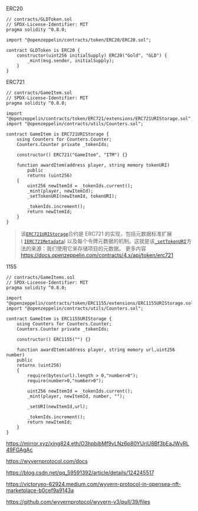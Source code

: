 ERC20
```
// contracts/GLDToken.sol
// SPDX-License-Identifier: MIT
pragma solidity ^0.8.0;

import "@openzeppelin/contracts/token/ERC20/ERC20.sol";

contract GLDToken is ERC20 {
    constructor(uint256 initialSupply) ERC20("Gold", "GLD") {
        _mint(msg.sender, initialSupply);
    }
}
```
ERC721
```
// contracts/GameItem.sol
// SPDX-License-Identifier: MIT
pragma solidity ^0.8.0;

import "@openzeppelin/contracts/token/ERC721/extensions/ERC721URIStorage.sol";
import "@openzeppelin/contracts/utils/Counters.sol";

contract GameItem is ERC721URIStorage {
    using Counters for Counters.Counter;
    Counters.Counter private _tokenIds;

    constructor() ERC721("GameItem", "ITM") {}

    function awardItem(address player, string memory tokenURI)
        public
        returns (uint256)
    {
        uint256 newItemId = _tokenIds.current();
        _mint(player, newItemId);
        _setTokenURI(newItemId, tokenURI);

        _tokenIds.increment();
        return newItemId;
    }
}
```
> 该[`ERC721URIStorage`](https://docs.openzeppelin.com/contracts/4.x/api/token/erc721#ERC721URIStorage)合约是 ERC721 的实现，包括元数据标准扩展 ( [`IERC721Metadata`](https://docs.openzeppelin.com/contracts/4.x/api/token/erc721#IERC721Metadata)) 以及每个令牌元数据的机制。这就是该[`_setTokenURI`](https://docs.openzeppelin.com/contracts/4.x/api/token/erc721#ERC721-_setTokenURI-uint256-string-)方法的来源：我们使用它来存储项目的元数据。
> 更多内容 https://docs.openzeppelin.com/contracts/4.x/api/token/erc721


1155
```
// contracts/GameItems.sol  
// SPDX-License-Identifier: MIT  
pragma solidity ^0.8.0;  
  
import "@openzeppelin/contracts/token/ERC1155/extensions/ERC1155URIStorage.sol";  
import "@openzeppelin/contracts/utils/Counters.sol";  
  
contract GameItem is ERC1155URIStorage {  
    using Counters for Counters.Counter;  
    Counters.Counter private _tokenIds;  
  
    constructor() ERC1155("") {}  
  
    function awardItem(address player, string memory url,uint256 number)  
    public  
    returns (uint256)  
    {  
        require(bytes(url).length > 0,"number>0");  
        require(number>0,"number>0");  
  
        uint256 newItemId = _tokenIds.current();  
        _mint(player, newItemId, number, "");  
  
        _setURI(newItemId,url);  
  
        _tokenIds.increment();  
        return newItemId;  
    }  
}
```


https://mirror.xyz/xing824.eth/O3hpbibMf9vLNz6p80YUriU8Bf3bEaJWvRL49FGAgAc

https://wyvernprotocol.com/docs

https://blog.csdn.net/qq_59591392/article/details/124245517

https://victoryeo-62924.medium.com/wyvern-protocol-in-opensea-nft-marketplace-b0cef9a9143a

https://github.com/wyvernprotocol/wyvern-v3/pull/39/files